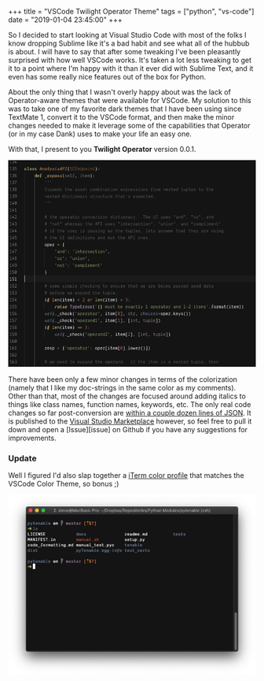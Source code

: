 +++
title = "VSCode Twilight Operator Theme"
tags = ["python", "vs-code"]
date = "2019-01-04 23:45:00"
+++

So I decided to start looking at Visual Studio Code with most of the folks I know dropping Sublime like it's a bad habit and see what all of the hubbub is about.  I will have to say that after some tweaking I've been pleasantly surprised with how well VSCode works.  It's taken a lot less tweaking to get it to a point where I'm happy with it than it ever did with Sublime Text, and it even has some really nice features out of the box for Python.

About the only thing that I wasn't overly happy about was the lack of Operator-aware themes that were available for VSCode.  My solution to this was to take one of my favorite dark themes that I have been using since TextMate 1, convert it to the VSCode format, and then make the minor changes needed to make it leverage some of the capabilities that Operator (or in my case Dank) uses to make your life an easy one.

With that, I present to you **Twilight Operator** version 0.0.1.

![](https://raw.githubusercontent.com/SteveMcGrath/twilight-operator/master/static/screenshot-python.png)

There have been only a few minor changes in terms of the colorization (namely that I like my doc-strings in the same color as my comments).  Other than that, most of the changes are focused around adding italics to things like class names, function names, keywords, etc.  The only real code changes so far post-conversion are [within a couple dozen lines of JSON][code].  It is published to the [Visual Studio Marketplace][marketplace] however, so feel free to pull it down and open a [Issue][issue] on Github if you have any suggestions for improvements.

### Update

Well I figured I'd also slap together a [iTerm color profile][iterm] that matches the VSCode Color Theme, so bonus ;)

![](https://raw.githubusercontent.com/SteveMcGrath/twilight-iterm/master/screenshot.png)

[iterm]: https://github.com/SteveMcGrath/twilight-iterm
[issues]: https://github.com/SteveMcGrath/twilight-operator/issues
[marketplace]: https://marketplace.visualstudio.com/items?itemName=stevemcgrath.twilight-operator
[code]: https://github.com/SteveMcGrath/twilight-operator/blob/master/themes/Twilight%20Operator-color-theme.json#L348-L378